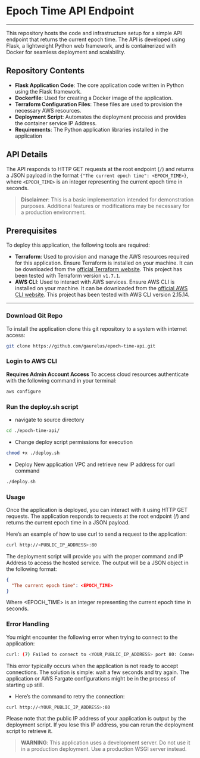# Epoch Time API Endpoint
---
This repository hosts the code and infrastructure setup for a simple API endpoint that returns the current epoch time. The API is developed using Flask, a lightweight Python web framework, and is containerized with Docker for seamless deployment and scalability.

## Repository Contents

- **Flask Application Code**: The core application code written in Python using the Flask framework.
- **Dockerfile**: Used for creating a Docker image of the application.
- **Terraform Configuration Files**: These files are used to provision the necessary AWS resources.
- **Deployment Script**: Automates the deployment process and provides the container service IP Address.
- **Requirements**: The Python application libraries installed in the application

## API Details

The API responds to HTTP GET requests at the root endpoint (`/`) and returns a JSON payload in the format `{"The current epoch time": <EPOCH_TIME>}`, where `<EPOCH_TIME>` is an integer representing the current epoch time in seconds.

> **Disclaimer**: This is a basic implementation intended for demonstration purposes. Additional features or modifications may be necessary for a production environment.

## Prerequisites

To deploy this application, the following tools are required:

- **Terraform**: Used to provision and manage the AWS resources required for this application. Ensure Terraform is installed on your machine. It can be downloaded from the [official Terraform website](https://www.terraform.io/downloads.html). This project has been tested with Terraform version `v1.7.1`.
- **AWS CLI**: Used to interact with AWS services. Ensure AWS CLI is installed on your machine. It can be downloaded from the [official AWS CLI website](https://docs.aws.amazon.com/cli/latest/userguide/getting-started-install.html). This project has been tested with AWS CLI version 2.15.14.
---

### Download Git Repo


To install the application clone this git repository to a system with internet access:
```bash 
git clone https://github.com/gaurelus/epoch-time-api.git
```

### Login to AWS CLI

**Requires Admin Account Access**
To access cloud resources authenticate with the following command in your terminal:
```bash
aws configure
```
### Run the deploy.sh script

- navigate to source directory
```bash 
cd ./epoch-time-api/ 
```

- Change deploy script permissions for execution
```bash
chmod +x ./deploy.sh
```

- Deploy New application VPC and retrieve new IP address for curl command
```bash
./deploy.sh
```
### Usage
Once the application is deployed, you can interact with it using HTTP GET requests. The application responds to requests at the root endpoint (/) and returns the current epoch time in a JSON payload.

Here’s an example of how to use curl to send a request to the application:

```bash
curl http://<PUBLIC_IP_ADDRESS>:80
```

The deployment script will provide you with the proper command and IP Address to access the hosted service.  The output will be a JSON object in the following format:
```json
{
  "The current epoch time": <EPOCH_TIME>
}
```
Where <EPOCH_TIME> is an integer representing the current epoch time in seconds.

### Error Handling
You might encounter the following error when trying to connect to the application:

```bash
curl: (7) Failed to connect to <YOUR_PUBLIC_IP_ADDRESS> port 80: Connection refused
```

This error typically occurs when the application is not ready to accept connections. The solution is simple: wait a few seconds and try again. The application or AWS Fargate configurations might be in the process of starting up still.

- Here’s the command to retry the connection:

```bash
curl http://<YOUR_PUBLIC_IP_ADDRESS>:80
```

Please note that the public IP address of your application is output by the deployment script. If you lose this IP address, you can rerun the deployment script to retrieve it.

> **WARNING**: This application uses a development server. Do not use it in a production deployment. Use a production WSGI server instead.

